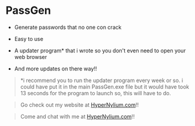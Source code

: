 # PassGen

- Generate passwords that no one con crack

- Easy to use

- A updater program* that i wrote so you don't even need to open your web browser

- And more updates on there way!!

> *i recommend you to run the updater program every week or so. i could have put it in the main PassGen.exe file but it would have took 13 seconds for the program to launch so, this will have to do.

> Go check out my website at [HyperNylium.com](http://www.hypernylium.com)!!

> Come and chat with me at [HyperNylium.com](http://www.hypernylium.com/en-en/customer-support/)!!